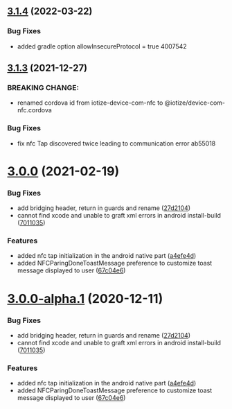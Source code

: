 ## [3.1.4](https://github.com/iotize-sas/device-com-nfc.cordova/compare/v3.1.3...v3.1.4) (2022-03-22)


### Bug Fixes

* added gradle option allowInsecureProtocol = true 4007542



## [3.1.3](https://github.com/iotize-sas/device-com-nfc.cordova/compare/v3.1.0...v3.1.3) (2021-12-27)

### BREAKING CHANGE:

- renamed cordova id from iotize-device-com-nfc to @iotize/device-com-nfc.cordova

### Bug Fixes

- fix nfc Tap discovered twice leading to communication error ab55018

<a name="3.0.0"></a>

# [3.0.0](https://github.com/iotize-sas/device-com-nfc.cordova/compare/v1.0.0-alpha.9...v3.0.0) (2021-02-19)

### Bug Fixes

- add bridging header, return in guards and rename ([27d2104](https://github.com/iotize-sas/device-com-nfc.cordova/commit/27d2104))
- cannot find xcode and unable to graft xml errors in android install-build ([7011035](https://github.com/iotize-sas/device-com-nfc.cordova/commit/7011035))

### Features

- added nfc tap initialization in the android native part ([a4efe4d](https://github.com/iotize-sas/device-com-nfc.cordova/commit/a4efe4d))
- added NFCParingDoneToastMessage preference to customize toast message displayed to user ([67c04e6](https://github.com/iotize-sas/device-com-nfc.cordova/commit/67c04e6))

<a name="3.0.0-alpha.1"></a>

# [3.0.0-alpha.1](https://github.com/iotize-sas/device-com-nfc.cordova/compare/v1.0.0-alpha.9...v3.0.0-alpha.1) (2020-12-11)

### Bug Fixes

- add bridging header, return in guards and rename ([27d2104](https://github.com/iotize-sas/device-com-nfc.cordova/commit/27d2104))
- cannot find xcode and unable to graft xml errors in android install-build ([7011035](https://github.com/iotize-sas/device-com-nfc.cordova/commit/7011035))

### Features

- added nfc tap initialization in the android native part ([a4efe4d](https://github.com/iotize-sas/device-com-nfc.cordova/commit/a4efe4d))
- added NFCParingDoneToastMessage preference to customize toast message displayed to user ([67c04e6](https://github.com/iotize-sas/device-com-nfc.cordova/commit/67c04e6))

